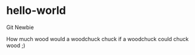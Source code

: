 # hello-world
Git Newbie

How much wood would a woodchuck chuck if a woodchuck could chuck wood ;) 
